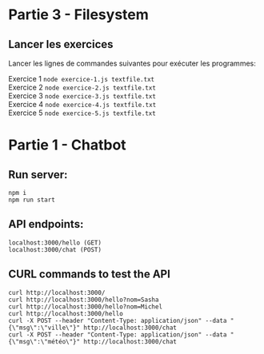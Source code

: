 # Partie 3 - Filesystem

## Lancer les exercices

Lancer les lignes de commandes suivantes pour exécuter les programmes:

Exercice 1 `node exercice-1.js textfile.txt`  
Exercice 2 `node exercice-2.js textfile.txt`  
Exercice 3 `node exercice-3.js textfile.txt`  
Exercice 4 `node exercice-4.js textfile.txt`  
Exercice 5 `node exercice-5.js textfile.txt`  

# Partie 1 - Chatbot

## Run server:

    npm i
    npm run start

## API endpoints:

    localhost:3000/hello (GET)
    localhost:3000/chat (POST)

## CURL commands to test the API

    curl http://localhost:3000/
    curl http://localhost:3000/hello?nom=Sasha
    curl http://localhost:3000/hello?nom=Michel
    curl http://localhost:3000/hello
    curl -X POST --header "Content-Type: application/json" --data "{\"msg\":\"ville\"}" http://localhost:3000/chat
    curl -X POST --header "Content-Type: application/json" --data "{\"msg\":\"météo\"}" http://localhost:3000/chat

